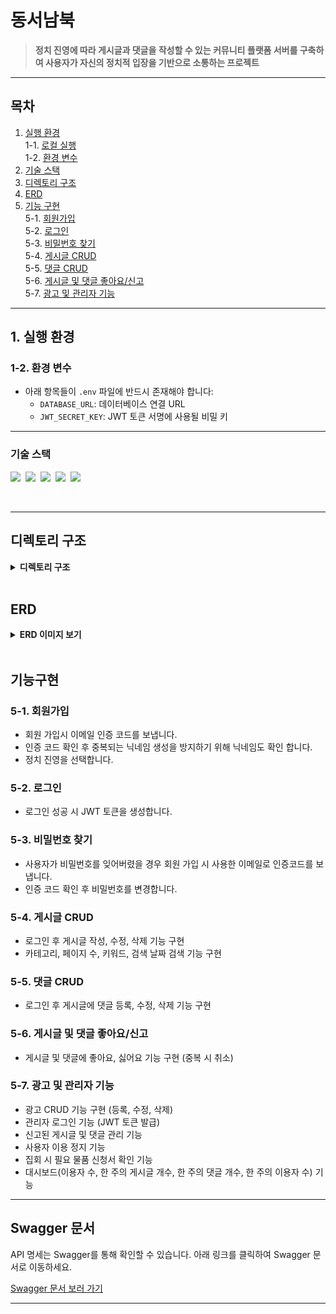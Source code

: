 # **동서남북**  
> **정치 진영에 따라 게시글과 댓글을 작성할 수 있는 커뮤니티 플랫폼 서버를 구축하여 사용자가 자신의 정치적 입장을 기반으로 소통하는 프로젝트**

---

## **목차**
1. [실행 환경](#1-실행-환경)  
   1-1. [로컬 실행](#1-1-로컬-실행)  
   1-2. [환경 변수](#1-2-환경-변수)  
2. [기술 스택](#2-기술-스택)  
3. [디렉토리 구조](#3-디렉토리-구조)  
4. [ERD](#4-erd)  
5. [기능 구현](#5-기능-구현)  
   5-1. [회원가입](#5-1-회원가입)   
   5-2. [로그인](#5-2-로그인)  
   5-3. [비밀번호 찾기](#5-3-비밀번호-찾기)  
   5-4. [게시글 CRUD](#5-4-게시글-crud)  
   5-5. [댓글 CRUD](#5-5-댓글-crud)  
   5-6. [게시글 및 댓글 좋아요/신고](#5-6-게시글-및-댓글-좋아요신고)  
   5-7. [광고 및 관리자 기능](#5-7-광고-및-관리자-기능)  

---

## **1. 실행 환경**
### **1-2. 환경 변수**  
- 아래 항목들이 `.env` 파일에 반드시 존재해야 합니다:
  - `DATABASE_URL`: 데이터베이스 연결 URL
  - `JWT_SECRET_KEY`: JWT 토큰 서명에 사용될 비밀 키

---

### 기술 스택
<img src="https://img.shields.io/badge/TypeScript-version 5-3178C6">&nbsp;
<img src="https://img.shields.io/badge/Nest.js-version 10-E0234E">&nbsp;
<img src="https://img.shields.io/badge/TypeORM-version 0.3-fcad03">&nbsp;
<img src="https://img.shields.io/badge/MySQL-version 8-00758F">&nbsp;
<img src="https://img.shields.io/badge/Prisma-4.0-2D3748">&nbsp;

</br>

---

## 디렉토리 구조

<details>
<summary><strong>디렉토리 구조</strong></summary>
<div markdown="1">
 
```bash
─prisma
├─src
│  ├─constants
│  ├─decorators
│  ├─helper
│  ├─middle-ware
│  └─module
│      ├─admin
│      ├─advertisement
│      ├─auth
│      ├─category
│      ├─flag
│      ├─mailgun
│      ├─political-orientation
│      ├─posting
│      ├─prisma
│      ├─reply
│      ├─report
│      ├─upload
│      ├─user
│      └─verification-code
└─test
```
</div>
</details>

</br>

## **ERD**

<details>
<summary><strong>ERD 이미지 보기</strong></summary>
<div markdown="1">

![ERD 이미지](https://github.com/user-attachments/assets/e893c9f2-93d5-4b40-b0ea-b4687b1bee7a)

</div>
</details>

</br>

## 기능구현
### **5-1. 회원가입** 
* 회원 가입시 이메일 인증 코드를 보냅니다.
* 인증 코드 확인 후 중복되는 닉네임 생성을 방지하기 위해 닉네임도 확인 합니다.
* 정치 진영을 선택합니다.
  
### **5-2. 로그인** 
* 로그인 성공 시 JWT 토큰을 생성합니다.

### **5-3. 비밀번호 찾기**
* 사용자가 비밀번호를 잊어버렸을 경우 회원 가입 시 사용한 이메일로 인증코드를 보냅니다.
* 인증 코드 확인 후 비밀번호를 변경합니다.

### **5-4. 게시글 CRUD**
* 로그인 후 게시글 작성, 수정, 삭제 기능 구현
* 카테고리, 페이지 수, 키워드, 검색 날짜 검색 기능 구현

### **5-5. 댓글 CRUD**
* 로그인 후 게시글에 댓글 등록, 수정, 삭제 기능 구현

### **5-6. 게시글 및 댓글 좋아요/신고**
* 게시글 및 댓글에 좋아요, 싫어요 기능 구현 (중복 시 취소)

### **5-7. 광고 및 관리자 기능**
* 광고 CRUD 기능 구현 (등록, 수정, 삭제)
* 관리자 로그인 기능 (JWT 토큰 발급)
* 신고된 게시글 및 댓글 관리 기능
* 사용자 이용 정지 기능
* 집회 시 필요 물품 신청서 확인 기능
* 대시보드(이용자 수, 한 주의 게시글 개수, 한 주의 댓글 개수, 한 주의 이용자 수) 기능

 ---
 
 ## **Swagger 문서**
API 명세는 Swagger를 통해 확인할 수 있습니다. 아래 링크를 클릭하여 Swagger 문서로 이동하세요.

[Swagger 문서 보러 가기](https://github.com/user-attachments/assets/d252816a-68b6-4f10-a368-597e6c476605)

---
